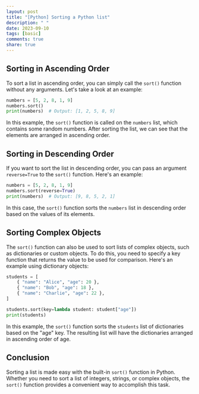 ```yaml
---
layout: post
title: "[Python] Sorting a Python list"
description: " "
date: 2023-09-10
tags: [basic]
comments: true
share: true
---
```


## Sorting in Ascending Order

To sort a list in ascending order, you can simply call the `sort()` function without any arguments. Let's take a look at an example:

```python
numbers = [5, 2, 8, 1, 9]
numbers.sort()
print(numbers)  # Output: [1, 2, 5, 8, 9]
```

In this example, the `sort()` function is called on the `numbers` list, which contains some random numbers. After sorting the list, we can see that the elements are arranged in ascending order.

## Sorting in Descending Order

If you want to sort the list in descending order, you can pass an argument `reverse=True` to the `sort()` function. Here's an example:

```python
numbers = [5, 2, 8, 1, 9]
numbers.sort(reverse=True)
print(numbers)  # Output: [9, 8, 5, 2, 1]
```

In this case, the `sort()` function sorts the `numbers` list in descending order based on the values of its elements.

## Sorting Complex Objects

The `sort()` function can also be used to sort lists of complex objects, such as dictionaries or custom objects. To do this, you need to specify a key function that returns the value to be used for comparison. Here's an example using dictionary objects:

```python
students = [
    { "name": "Alice", "age": 20 },
    { "name": "Bob", "age": 18 },
    { "name": "Charlie", "age": 22 },
]

students.sort(key=lambda student: student["age"])
print(students)
```

In this example, the `sort()` function sorts the `students` list of dictionaries based on the "age" key. The resulting list will have the dictionaries arranged in ascending order of age.

## Conclusion

Sorting a list is made easy with the built-in `sort()` function in Python. Whether you need to sort a list of integers, strings, or complex objects, the `sort()` function provides a convenient way to accomplish this task.